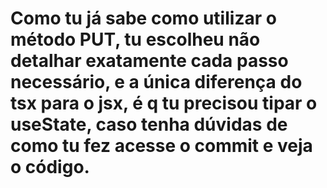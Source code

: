 # Como tu já sabe como utilizar o método PUT, tu escolheu não detalhar exatamente cada passo necessário, e a única diferença do tsx para o jsx, é q tu precisou tipar o useState, caso tenha dúvidas de como tu fez acesse o commit e veja o código.